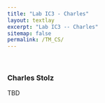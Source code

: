 ```yaml
---
title: "Lab IC3 - Charles"
layout: textlay
excerpt: "Lab IC3 -- Charles"
sitemap: false
permalink: /TM_CS/
---
```


<p>&nbsp;</p>

### Charles Stolz

TBD
